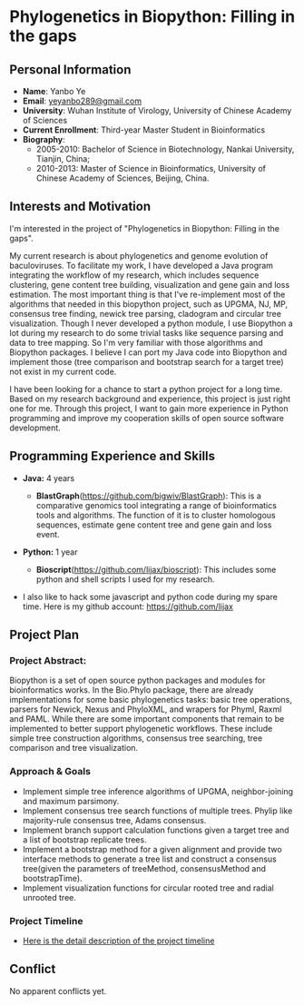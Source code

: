 # Phylogenetics in Biopython: Filling in the gaps

## Personal Information

- **Name**: Yanbo Ye
- **Email**: yeyanbo289@gmail.com
- **University**: Wuhan Institute of Virology, University of Chinese Academy of Sciences
- **Current Enrollment**: Third-year Master Student in Bioinformatics
- **Biography**: 
    - 2005-2010: Bachelor of Science in Biotechnology, Nankai University, Tianjin, China;
    - 2010-2013: Master of Science in Bioinformatics, University of Chinese Academy of Sciences, Beijing, China.

## Interests and Motivation

I'm interested in the project of "Phylogenetics in Biopython: Filling in the gaps". 

My current research is about phylogenetics and genome evolution of baculoviruses. To facilitate my work, I have developed a Java program integrating the workflow of my research, which includes sequence clustering, gene content tree building, visualization and gene gain and loss estimation. The most important thing is that I've re-implement most of the algorithms that needed in this biopython project, such as UPGMA, NJ, MP, consensus tree finding, newick tree parsing, cladogram and circular tree visualization. Though I never developed a python module, I use Biopython a lot during my research to do some trivial tasks like sequence parsing and data to tree mapping. So I'm very familiar with those algorithms and Biopython packages. I believe I can port my Java code into Biopython and implement those (tree comparison and bootstrap search for a target tree) not exist in my current code. 

I have been looking for a chance to start a python project for a long time. Based on my research background and experience, this project is just right one for me. Through this project, I want to gain more experience in Python programming and improve my cooperation skills of open source software development. 

## Programming Experience and Skills

- **Java:** 4 years
    - **BlastGraph**(https://github.com/bigwiv/BlastGraph): This is a comparative genomics tool integrating a range of bioinformatics tools and algorithms. The function of it is to cluster homologous sequences, estimate gene content tree and gene gain and loss event.
- **Python:** 1 year
    - **Bioscript**(https://github.com/lijax/bioscript): This includes some python and shell scripts I used for my research. 

- I also like to hack some javascript and python code during my spare time. Here is my github account: https://github.com/lijax

## Project Plan

### Project Abstract:
Biopython is a set of open source python packages and modules for bioinformatics works. In the Bio.Phylo package, there are already implementations for some basic phylogenetics tasks: basic tree operations, parsers for Newick, Nexus and PhyloXML, and wrapers for Phyml, Raxml and PAML. While there are some important components that remain to be implemented to better support phylogenetic workflows. These include simple tree construction algorithms, consensus tree searching, tree comparison and tree visualization.

### Approach & Goals

- Implement simple tree inference algorithms of UPGMA, neighbor-joining and maximum parsimony.
- Implement consensus tree search functions of multiple trees. Phylip like majority-rule consensus tree, Adams consensus.
- Implement branch support calculation functions given a target tree and a list of bootstrap replicate trees.
- Implement a bootstrap method for a given alignment and provide two interface methods to generate a tree list and construct a consensus tree(given the parameters of treeMethod, consensusMethod and bootstrapTime).
- Implement visualization functions for circular rooted tree and radial unrooted tree.

### Project Timeline

- [Here is the detail description of the project timeline](./timeline_biopython.md)

## Conflict
No apparent conflicts yet.
